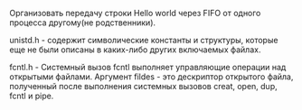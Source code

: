 Организовать передачу строки Hello world через FIFO от одного процесса другому(не родственники).

unistd.h - содержит символические константы и структуры, которые еще не были описаны в каких-либо других включаемых файлах.

fcntl.h - Системный вызов fcntl выполняет управляющие операции над открытыми файлами. Аргумент fildes - это дескриптор открытого файла, полученный после выполнения системных вызовов creat, open, dup, fcntl и pipe.
